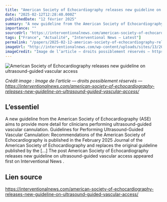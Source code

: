 ```yaml
---
title: "American Society of Echocardiography releases new guideline on ultrasound-guided vascular access"
date: "2025-02-12T12:28:40.000Z"
publishedDate: "12 février 2025"
summary: "A new guideline from the American Society of Echocardiography (ASE) aims to provide more detail for clinicians performing ultrasound-guided vascular cannulation. Guidelines for Performing Ultrasound-Guided Vascular Cannulation: Recommendations of the American Society of Echocardiography is published in the February 2025 Journal of the American Society of Echocardiography and replaces the original guideline published by the [&#8230;] The post American Society of Echocardiography releases new guideline on ultrasound-guided vascular access appeared first on Interventional News ."
importance: ""
sourceUrl: "https://interventionalnews.com/american-society-of-echocardiography-releases-new-guideline-on-ultrasound-guided-vascular-access/"
tags: ["France", "Actualité", "Interventional News — Latest"]
permalink: "/papers/2025-02-12-american-society-of-echocardiography-releases-new-guideline-on-ultrasound-guided-vascular-access"
imageUrl: "http://interventionalnews.com/wp-content/uploads/sites/13/2025/02/AdobeStock_387974991-scaled.jpeg"
imageCredit: "Image de l’article — droits possiblement réservés — https://interventionalnews.com/american-society-of-echocardiography-releases-new-guideline-on-ultrasound-guided-vascular-access/"
---
```


![American Society of Echocardiography releases new guideline on ultrasound-guided vascular access](http://interventionalnews.com/wp-content/uploads/sites/13/2025/02/AdobeStock_387974991-scaled.jpeg)

*Crédit image : Image de l’article — droits possiblement réservés — https://interventionalnews.com/american-society-of-echocardiography-releases-new-guideline-on-ultrasound-guided-vascular-access/*

## L’essentiel

A new guideline from the American Society of Echocardiography (ASE) aims to provide more detail for clinicians performing ultrasound-guided vascular cannulation. Guidelines for Performing Ultrasound-Guided Vascular Cannulation: Recommendations of the American Society of Echocardiography is published in the February 2025 Journal of the American Society of Echocardiography and replaces the original guideline published by the [&#8230;] The post American Society of Echocardiography releases new guideline on ultrasound-guided vascular access appeared first on Interventional News .

## Lien source

https://interventionalnews.com/american-society-of-echocardiography-releases-new-guideline-on-ultrasound-guided-vascular-access/
